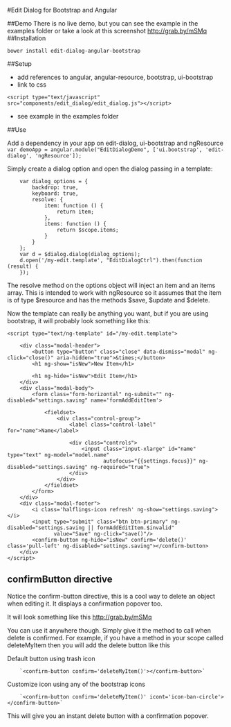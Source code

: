 #Edit Dialog for Bootstrap and Angular

##Demo
There is no live demo, but you can see the example in the examples folder or take a look at this screenshot http://grab.by/mSMq
##Installation

`bower install edit-dialog-angular-bootstrap`

##Setup

* add references to angular, angular-resource, bootstrap, ui-bootstrap
* link to css

`<script type="text/javascript" src="components/edit_dialog/edit_dialog.js"></script>`

* see example in the examples folder

##Use

Add a dependency in your app on edit-dialog, ui-bootstrap and ngResource
`var demoApp = angular.module("EditDialogDemo", ['ui.bootstrap', 'edit-dialog', 'ngResource']);`

Simply create a dialog option and open the dialog passing in a template:

        var dialog_options = {
            backdrop: true,
            keyboard: true,
            resolve: {
                item: function () {
                    return item;
                },
                items: function () {
                    return $scope.items;
                }
            }
        };
        var d = $dialog.dialog(dialog_options);
        d.open('/my-edit.template', "EditDialogCtrl").then(function (result) {
        });

The resolve method on the options object will inject an item and an items array.  This is intended to work with ngResource so it assumes that the item is of type $resource and has the methods $save, $update and $delete.

Now the template can really be anything you want, but if you are using bootstrap, it will probably look something like this:

    <script type="text/ng-template" id="/my-edit.template">

        <div class="modal-header">
            <button type="button" class="close" data-dismiss="modal" ng-click="close()" aria-hidden="true">&times;</button>
            <h1 ng-show="isNew">New Item</h1>

            <h1 ng-hide="isNew">Edit Item</h1>
        </div>
        <div class="modal-body">
            <form class="form-horizontal" ng-submit="" ng-disabled="settings.saving" name='formAddEditItem'>

                <fieldset>
                    <div class="control-group">
                        <label class="control-label" for="name">Name</label>

                        <div class="controls">
                            <input class="input-xlarge" id="name" type="text" ng-model="model.name"
                                   autofocus="{{settings.focus}}" ng-disabled="settings.saving" ng-required="true">
                        </div>
                    </div>
                </fieldset>
            </form>
        </div>
        <div class="modal-footer">
            <i class='halflings-icon refresh' ng-show="settings.saving"></i>
            <input type="submit" class="btn btn-primary" ng-disabled="settings.saving || formAddEditItem.$invalid"
                   value="Save" ng-click="save()"/>
            <confirm-button ng-hide="isNew" confirm='delete()' class='pull-left' ng-disabled="settings.saving"></confirm-button>
        </div>
    </script>


## confirmButton directive
Notice the confirm-button directive, this is a cool way to delete an object when editing it.  It displays a confirmation popover too.

It will look something like this http://grab.by/mSMq

You can use it anywhere though.  Simply give it the method to call when delete is confirmed.  For example, if you have a method in your scope called deleteMyItem then you will add the delete button like this

Default button using trash icon

        `<confirm-button confirm='deleteMyItem()'></confirm-button>`

Customize icon using any of the bootstrap icons

        `<confirm-button confirm='deleteMyItem()' icont='icon-ban-circle'></confirm-button>`

This will give you an instant delete button with a confirmation popover.



